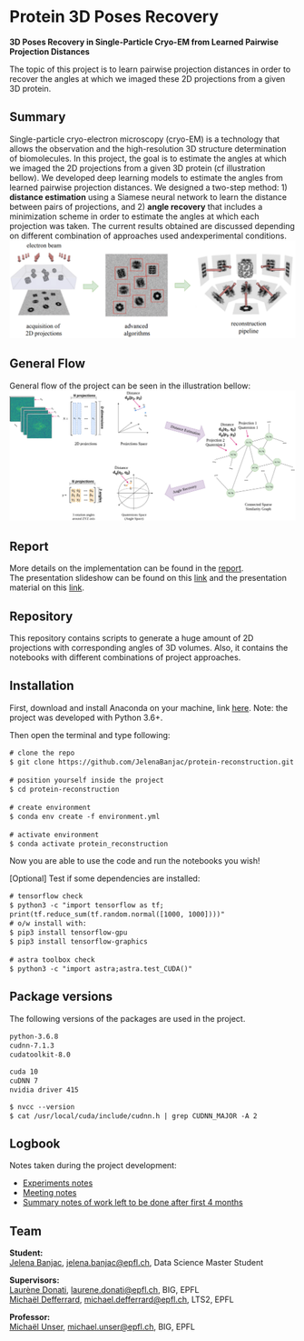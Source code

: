 # Protein 3D Poses Recovery

**3D Poses Recovery in Single-Particle Cryo-EM from Learned Pairwise Projection Distances**

The topic of this project is to learn pairwise projection distances in order to recover the angles at which we imaged these 2D projections from a given 3D protein.

## Summary
Single-particle cryo-electron microscopy (cryo-EM) is a technology that allows the observation and the high-resolution 3D structure determination of biomolecules. In this project, the goal is to estimate the angles at which we imaged the 2D projections from a given 3D protein (cf illustration bellow). We developed deep learning models to estimate the angles from learned pairwise projection distances. We designed a two-step method: 1) **distance estimation** using a Siamese neural network to learn the distance between pairs of projections, and 2) **angle recovery** that includes a minimization scheme in order to estimate the angles at which each projection was taken. The current results obtained are discussed depending on different combination of approaches used andexperimental conditions.
![images/spcryoem.png](images/spcryoem.png)

## General Flow
General flow of the project can be seen in the illustration bellow:
![images/protein_flow.png](images/protein_flow.png)

## Report
More details on the implementation can be found in the [report](reports/Report_BIGSemesterProject_JelenaBanjac.pdf).  
The presentation slideshow can be found on this [link](https://docs.google.com/presentation/d/e/2PACX-1vSeN_Zd4mL9ScdvlEAIib4QFq3kkUxojnj-YBEAGuxKxPDQ48PCL2Y_JBT4cn_UBcIFhPp_YnNZZF1c/pub?start=true&loop=false&delayms=3000) and the presentation material on this [link](reports/Presentation_BIGSemesterProject_JelenaBanjac.pdf).

## Repository
This repository contains scripts to generate a huge amount of 2D projections with corresponding angles of 3D volumes. 
Also, it contains the notebooks with different combinations of project approaches.

## Installation
First, download and install Anaconda on your machine, link [here](https://www.anaconda.com/products/individual). Note: the project was developed with Python 3.6+.

Then open the terminal and type following:
```
# clone the repo
$ git clone https://github.com/JelenaBanjac/protein-reconstruction.git

# position yourself inside the project
$ cd protein-reconstruction

# create environment
$ conda env create -f environment.yml

# activate environment
$ conda activate protein_reconstruction
```
Now you are able to use the code and run the notebooks you wish!

[Optional] Test if some dependencies are installed:
```
# tensorflow check
$ python3 -c "import tensorflow as tf; print(tf.reduce_sum(tf.random.normal([1000, 1000])))"
# o/w install with: 
$ pip3 install tensorflow-gpu
$ pip3 install tensorflow-graphics

# astra toolbox check
$ python3 -c "import astra;astra.test_CUDA()"
```

## Package versions
The following versions of the packages are used in the project.
```
python-3.6.8
cudnn-7.1.3
cudatoolkit-8.0
```
```
cuda 10
cuDNN 7
nvidia driver 415
```

```
$ nvcc --version
$ cat /usr/local/cuda/include/cudnn.h | grep CUDNN_MAJOR -A 2
```

## Logbook
Notes taken during the project development:
- [Experiments notes](https://app.box.com/s/8heyh18d473xetiqzu1eorkzk29ax40e)
- [Meeting notes](https://app.box.com/s/0x42ke3j5e6yyoomlhukcayf4qz3ezgw)
- [Summary notes of work left to be done after first 4 months](https://app.box.com/s/ndgnxrgompchlhr7o2hoqaalacjp98hd)

## Team
**Student:**  
[Jelena Banjac](https://jelenabanjac.com), jelena.banjac@epfl.ch, Data Science Master Student

**Supervisors:**  
[Laurène Donati](https://people.epfl.ch/laurene.donati?lang=en), laurene.donati@epfl.ch, BIG, EPFL  
[Michaël Defferrard](https://deff.ch/), michael.defferrard@epfl.ch, LTS2, EPFL

**Professor:**  
[Michaël Unser](http://bigwww.epfl.ch/unser/), michael.unser@epfl.ch, BIG, EPFL

